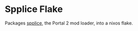# Spplice Flake

Packages [spplice](https://p2r3.com/spplice), the Portal 2 mod loader, into a nixos flake.
